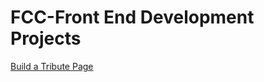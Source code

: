 # FCC-Front End Development Projects
[Build a Tribute Page](https://1103409364.github.io/FCC-Front-End-Projects/Build%20a%20Tribute%20Page/)   
